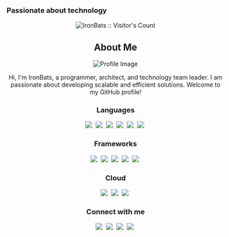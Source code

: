 ### Passionate about technology

<p align="center">
  <img src="https://profile-counter.glitch.me/{ironbats}/count.svg" alt="IronBats :: Visitor's Count" />
</p>

<div align="center">
  
  ## About Me
  
  ![Profile Image]([https://avatars.githubusercontent.com/u/1?v=4](https://www.pushnamaster.io/_next/image?url=%2F_next%2Fstatic%2Fmedia%2Fsoftware-expert.9355fcbb.jpeg&w=384&q=75))
  
  Hi, I'm IronBats, a programmer, architect, and technology team leader. I am passionate about developing scalable and efficient solutions. Welcome to my GitHub profile!

  ### Languages
  
  [<img src="https://img.shields.io/badge/java-007396.svg?&style=for-the-badge&logo=java&logoColor=white"/>][java]&nbsp;
  [<img src="https://img.shields.io/badge/groovy-4298B8.svg?&style=for-the-badge&logo=apache-groovy&logoColor=white"/>][groovy]&nbsp;
  [<img src="https://img.shields.io/badge/kotlin-0095D5.svg?&style=for-the-badge&logo=kotlin&logoColor=white"/>][kotlin]&nbsp;
  [<img src="https://img.shields.io/badge/python-3776AB.svg?&style=for-the-badge&logo=python&logoColor=white"/>][python]&nbsp;
  [<img src="https://img.shields.io/badge/javascript-F7DF1E.svg?&style=for-the-badge&logo=javascript&logoColor=white"/>][javascript]&nbsp;
  [<img src="https://img.shields.io/badge/Go-00ADD8?style=for-the-badge&logo=go&logoColor=white"/>][go-lang]&nbsp;

  [java]: https://en.wikipedia.org/wiki/Java_(programming_language)
  [groovy]: https://en.wikipedia.org/wiki/Groovy_(programming_language)
  [kotlin]: https://en.wikipedia.org/wiki/Kotlin_(programming_language)
  [python]: https://en.wikipedia.org/wiki/Python_(programming_language)
  [javascript]: https://en.wikipedia.org/wiki/JavaScript_(programming_language)
  [go-lang]: https://pt.wikipedia.org/wiki/Go_(linguagem_de_programa%C3%A7%C3%A3o)
  
  ### Frameworks
  
  [<img src="https://img.shields.io/badge/Docker-2CA5E0?style=for-the-badge&logo=docker&logoColor=white"/>][docker]&nbsp;
  [<img src="https://img.shields.io/badge/kubernetes-326ce5.svg?&style=for-the-badge&logo=kubernetes&logoColor=white"/>][kubernetes]&nbsp;
  [<img src="https://img.shields.io/badge/Yarn-2C8EBB?style=for-the-badge&logo=yarn&logoColor=white"/>][yarn]&nbsp;
  [<img src="https://img.shields.io/badge/Spring-6DB33F?style=for-the-badge&logo=spring&logoColor=white"/>][spring]&nbsp;
  [<img src="https://img.shields.io/badge/redis-CC0000.svg?&style=for-the-badge&logo=redis&logoColor=white"/>][redis]&nbsp;

  [docker]: https://www.docker.com/
  [kubernetes]: https://kubernetes.io/pt-br/
  [yarn]: https://yarnpkg.com/
  [spring]: https://spring.io/
  [redis]: https://redis.io/
  
  ### Cloud
  
  [<img src="https://img.shields.io/badge/Amazon_AWS-FF9900?style=for-the-badge&logo=amazonaws&logoColor=white"/>][aws]&nbsp;
  [<img src="https://img.shields.io/badge/Google_Cloud-4285F4?style=for-the-badge&logo=google-cloud&logoColor=white"/>][gcp]&nbsp;
  [<img src="https://img.shields.io/badge/Heroku-430098?style=for-the-badge&logo=heroku&logoColor=white"/>][heroku]&nbsp;

  [aws]: https://aws.amazon.com/
  [gcp]: https://cloud.google.com/
  [heroku]: https://www.heroku.com/
  
  ### Connect with me

  [<img src="https://img.shields.io/badge/GitHub-181717?style=for-the-badge&logo=github&logoColor=white"/>][github]&nbsp;
  [<img src="https://img.shields.io/badge/LinkedIn-0077B5?style=for-the-badge&logo=linkedin&logoColor=white"/>][linkedin]&nbsp;
  [<img src="https://img.shields.io/badge/Twitter-1DA1F2?style=for-the-badge&logo=twitter&logoColor=white"/>][twitter]&nbsp;
  [<img src="https://img.shields.io/badge/Instagram-E4405F?style=for-the-badge&logo=instagram&logoColor=white"/>][instagram]&nbsp;

  [github]: https://github.com/ironbats
  [linkedin]: https://www.linkedin.com/in/ironbats
  [twitter]: https://twitter.com/ironbats
  [instagram]: https://www.instagram.com/ironbats
</div>
